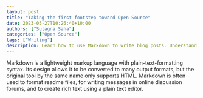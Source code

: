 ```yaml
---
layout: post
title: "Taking the first footstep toward Open Source"
date: 2023-05-27T10:26:40+10:00
authors: ["Sulagna Saha"]
categories: ["Open Source"]
tags: ["Writing"]
description: Learn how to use Markdown to write blog posts. Understand front-matter and how it is used in templates.
---
```


Markdown is a lightweight markup language with plain-text-formatting syntax. Its design allows it to be converted to many output formats, but the original tool by the same name only supports HTML. Markdown is often used to format readme files, for writing messages in online discussion forums, and to create rich text using a plain text editor.

